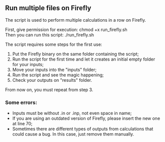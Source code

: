 ## Run multiple files on Firefly

The script is used to perform multiple calculations in a row on Firefly.

First, give permission for execution: chmod +x run_firefly.sh <br/>
Then you can run this script: ./run_firefly.sh

The script requires some steps for the first use:

1. Put the Firefly binary on the same folder containing the script;
2. Run the script for the first time and let it creates an initial empty folder for your inputs;
3. Move your inputs into the "inputs" folder;
4. Run the script and see the magic happening;
5. Check your outputs on "results" folder.

From now on,  you must repeat from step 3.

### Some errors:
 - Inputs must be without .in or .inp, not even space in name; 
 - If you are using an outdated version of Firefly, please insert the new one at line 70;
 - Sometimes there are different types of outputs from calculations that could cause a bug. In this case, just remove them manually.
